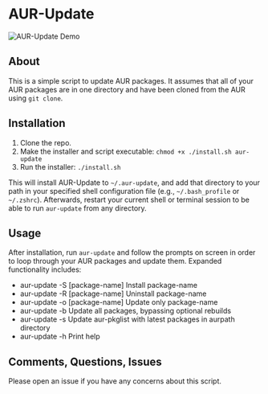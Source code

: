 # AUR-Update

![AUR-Update Demo](https://i.imgur.com/pDaYecW.gif)

## About

This is a simple script to update AUR packages. It assumes that all of your AUR packages are in one directory and have been cloned from the AUR using ```git clone```.

## Installation

1. Clone the repo.
2. Make the installer and script executable: `chmod +x ./install.sh aur-update`
3. Run the installer: `./install.sh`

This will install AUR-Update to `~/.aur-update`, and add that directory to your path in your specified shell configuration file (e.g., `~/.bash_profile` or `~/.zshrc`). Afterwards, restart your current shell or terminal session to be able to run `aur-update` from any directory.

## Usage

After installation, run `aur-update` and follow the prompts on screen in order to loop through your AUR packages and update them. Expanded functionality includes:

- aur-update -S [package-name]    Install package-name
- aur-update -R [package-name]    Uninstall package-name
- aur-update -o [package-name]    Update only package-name
- aur-update -b                   Update all packages, bypassing optional rebuilds
- aur-update -s                   Update aur-pkglist with latest packages in aurpath directory
- aur-update -h                   Print help

## Comments, Questions, Issues

Please open an issue if you have any concerns about this script.